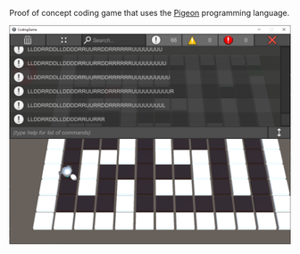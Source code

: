 Proof of concept coding game that uses the [Pigeon](https://github.com/koce017/pigeon) programming language.

![](screenshot.png)
